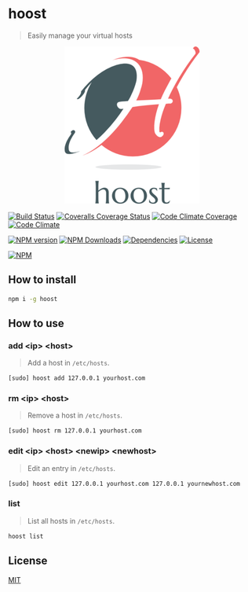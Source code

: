 # hoost

> Easily manage your virtual hosts

<p align="center">
  <img src="hoost-logo.png" alt="Hoost" />
</p>

[![Build Status][travis-image]][travis-url]
[![Coveralls Coverage Status][coverage-image]][coverage-url]
[![Code Climate Coverage][codeclimate-coverage-image]][codeclimate-coverage-url]
[![Code Climate][codeclimate-image]][codeclimate-url]

[![NPM version][npm-version-image]][npm-package-url]
[![NPM Downloads][npm-downloads-image]][npm-package-url]
[![Dependencies][dependencies-image]][npm-package-url]
[![License][license-image]][license-url]

[![NPM][nodei-image]][nodei-url]

## How to install

```sh
npm i -g hoost
```

## How to use

### add &lt;ip&gt; &lt;host&gt;

> Add a host in `/etc/hosts`.

```sh
[sudo] hoost add 127.0.0.1 yourhost.com
```

### rm &lt;ip&gt; &lt;host&gt;

> Remove a host in `/etc/hosts`.

```sh
[sudo] hoost rm 127.0.0.1 yourhost.com
```

### edit &lt;ip&gt; &lt;host&gt; &lt;newip&gt; &lt;newhost&gt;

> Edit an entry in `/etc/hosts`.

```sh
[sudo] hoost edit 127.0.0.1 yourhost.com 127.0.0.1 yournewhost.com
```

### list

> List all hosts in `/etc/hosts`.

```sh
hoost list
```

## License

[MIT][license-url]

[hoost-logo]: hoost-logo.png
[npm-package-url]: https://www.npmjs.com/package/hoost
[npm-version-image]: https://img.shields.io/npm/v/hoost.svg?style=flat-square
[npm-downloads-image]: https://img.shields.io/npm/dm/hoost.svg?style=flat-square
[travis-image]: https://img.shields.io/travis/fdaciuk/hoost.svg?style=flat-square
[travis-url]: https://travis-ci.org/fdaciuk/hoost
[coverage-image]: https://img.shields.io/coveralls/fdaciuk/hoost/master.svg?style=flat-square
[coverage-url]: https://coveralls.io/r/fdaciuk/hoost?branch=master
[codeclimate-coverage-image]: https://img.shields.io/codeclimate/coverage/github/fdaciuk/hoost.svg?style=flat-square
[codeclimate-coverage-url]: https://codeclimate.com/github/fdaciuk/hoost
[codeclimate-image]: https://img.shields.io/codeclimate/github/fdaciuk/hoost.svg?style=flat-square
[codeclimate-url]: https://codeclimate.com/github/fdaciuk/hoost
[nodei-image]: https://nodei.co/npm/hoost.png?downloads=true&downloadRank=true&stars=true
[nodei-url]: https://nodei.co/npm/hoost/
[dependencies-image]: https://img.shields.io/david/fdaciuk/hoost.svg?style=flat-square
[license-image]: https://img.shields.io/npm/l/hoost.svg?style=flat-square
[license-url]: https://github.com/fdaciuk/licenses/blob/master/MIT-LICENSE.md